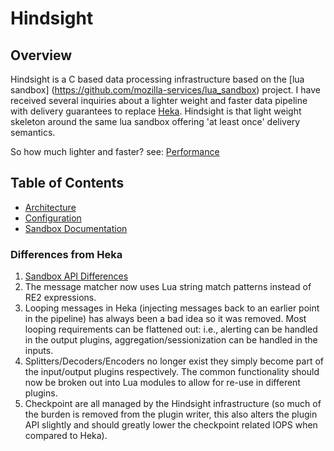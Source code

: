 # Hindsight

## Overview

Hindsight is a C based data processing infrastructure based on the [lua sandbox]
(https://github.com/mozilla-services/lua_sandbox) project.  I have received several inquiries 
about a lighter weight and faster data pipeline with delivery guarantees to replace
[Heka](https://github.com/mozilla-services/heka).  Hindsight is that light weight skeleton around
the same lua sandbox offering 'at least once' delivery semantics.

So how much lighter and faster? see: [Performance](performance.md)

## Table of Contents

* [Architecture](architecture.md)
* [Configuration](configuration.md)
* [Sandbox Documentation](http://mozilla-services.github.io/lua_sandbox/heka/index.html)


### Differences from Heka

1. [Sandbox API Differences](http://mozilla-services.github.io/lua_sandbox/heka/index.html#sandbox-api-changes-from-the-go-heka-sandbox)
1. The message matcher now uses Lua string match patterns instead of RE2 expressions.
1. Looping messages in Heka (injecting messages back to an earlier point in the 
   pipeline) has always been a bad idea so it was removed. Most looping 
   requirements can be flattened out: i.e., alerting can be handled in the
   output plugins, aggregation/sessionization can be handled in the inputs.
1. Splitters/Decoders/Encoders no longer exist they simply become part of the
   input/output plugins respectively. The common functionality should now be
   broken out into Lua modules to allow for re-use in different plugins.
1. Checkpoint are all managed by the Hindsight infrastructure (so much of the 
   burden is removed from the plugin writer, this also alters the plugin API
   slightly and should greatly lower the checkpoint related IOPS when compared
   to Heka).
